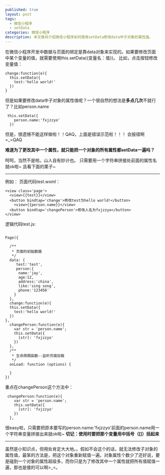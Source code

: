 ```yaml
---
published: true
layout: post
tags:
  - 微信小程序
  - setData
categories: 微信小程序
description: 本文章将介绍微信小程序如何使用setData修改data中子对象的属性值。
---
```

在微信小程序开发中数据与页面的绑定是靠data对象来实现的。如果要修改页面中某个变量的值，就需要使用this.setData({变量名：值})。
比如，点击按钮修改变量值：

```
change:function(e){
  this.setData({
    test:'hello world!'
  })
}
```

但是如果要修改data中子对象的属性值呢？一个很自然的想法是**多点几次**不就行了？比如person.name

```
 this.setData({
    person.name:'fxjzzyo'
  })
```
但是，很遗憾不能这样做啦！！QAQ，上面是错误示范啦！！！
会报错啊=_=QAQ

**难道为了更改其中一个属性，就只能把一个对象的所有属性都setData一遍吗？**

呵呵，当然不是啦。山人自有妙计也。
只需要用一个字符串拼接处前面的属性名就ok啦~
且看下面的栗子~

----------


例如：
页面代码test.wxml：

```
<view class='page'>
  <view>{{test}}</view>
  <button bindtap='change'>修改test为hello world!</button>
    <view>{{person.name}}</view>
  <button bindtap='changePerson'>修改人名为fxjzzyo</button>
</view>
```
逻辑代码test.js:

```

Page({

  /**
   * 页面的初始数据
   */
  data: {
     test:'test',
	 person:{
      name:'jay',
      age:12,
      address:'china',
      like:'sing song',
      phone:'123456'
    }
  },
  change:function(e){
  this.setData({
    test:'hello world!'
  })
},
  changePerson:function(e){
    var str = 'person.name';
    this.setData({
      [str]: 'fxjzzyo'
    })
  },
  /**
   * 生命周期函数--监听页面加载
   */
  onLoad: function (options) {
   
  }
})
```
重点在changePerson这个方法中：

```
 changePerson:function(e){
    var str = 'person.name';
    this.setData({
      [str]: 'fxjzzyo'
    })
  },
```
很easy啦，只需要把原本要写的person.name:'fxjzzyo'前面的person.name用一个字符串变量拼接出来就ok啦~
**切记：使用时要把那个变量用中括号（[]）括起来**


----------
虽然是小知识点，但用处肯定大大地。。假如不会这个的话，就无法修改子对象的属性值，最笨的方法是，把这个对象重新赋值一遍。对象属性个数少了还好说，要是碰到一个对象的属性超级多，而你只是为了修改其中一个属性就把所有值赋值一遍，那也是傻的可以啊>_<。

